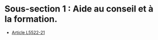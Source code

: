 # Sous-section 1 : Aide au conseil et à la formation.

* [Article L5522-21](./LEGIARTI000018201659.md)
